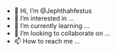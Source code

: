 - 👋 Hi, I’m @Jephthahfestus
- 👀 I’m interested in ...
- 🌱 I’m currently learning ...
- 💞️ I’m looking to collaborate on ...
- 📫 How to reach me ...

<!---
Jephthahfestus/Jephthahfestus is a ✨ special ✨ repository because its `README.md` (this file) appears on your GitHub profile.
You can click the Preview link to take a look at your changes.
--->
